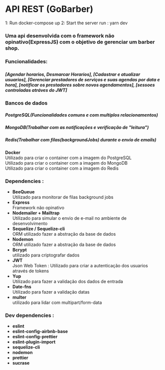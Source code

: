 <h1>API REST (GoBarber)</h1>
1: Run  docker-compose up
2: Start the server run : yarn dev

<h3>Uma api desenvolvida com o framework não opinativo(ExpressJS) com o objetivo de
gerenciar um barber shop.</h3>
<h3>Funcionalidades:<h3>
<h5>[Agendar horarios, Desmarcar Horarios], [Cadastrar e atualizar  usuarios], [Gerenciar prestadores de serviços e suas agendas por data e hora], [notificar os prestadores sobre novos agendamentos], [sessoes controladas atráves do JWT]</h5>
<h3>Bancos de dados</h3>
<h5>PostgreSQL(Funcionalidades comuns e com multiplos relacionamentos)</h5>
<h5>MongoDB(Trabalhar com as notificações e verificação de "leitura")</h5>
<h5>Redis(Trabalhar com filas(backgroundJobs) durante o envio de emails)</h5>
    <b>Docker</b><br>
    Utilizado para criar o container com a imagem do PostgreSQL<br>
    Utilizado para criar o container com a imagem do MongoDB<br>
    Utilizado para criar o container com a imagem do Redis<br>

<h3>Dependencies :</h3>
<ul>

  <li>
    <b>BeeQueue</b><br>
    Utilizado para monitorar de filas background jobs
  </li>

  <li>
    <b>Express</b><br>
    Framework não opinativo
  </li>

  <li>
    <b>Nodemailer + Mailtrap </b><br>
    Utilizado para simular o envio de e-mail no ambiente de desenvolvimento
  </li>

  <li>
    <b>Sequelize / Sequelize-cli</b> <br>
    ORM utilizado fazer a abstração da base de dados
  </li>
  <li>
    <b>Nodemon</b> <br>
    ORM utilizado fazer a abstração da base de dados
  </li>

  <li>
    <b>Bcrypt</b><br>
    utilizado para criptografar dados
  </li>

  <li>
    <b>JWT</b><br>
    Json Web Token : Utilizado para criar a autenticação dos usuarios através de tokens
  </li>

  <li>
    <b>Yup</b><br>
    Utilizado para fazer a validação dos dados de entrada

  </li>

  <li>
    <b>Date-fns</b><br>
    Utilizado para fazer a validação datas
  </li>

  <li>
    <b>multer</b><br>
    utilizado para lidar com  multipart/form-data
  </li>

</ul>
<h3>Dev dependencies :</h3>
<ul>
  <li>
    <b>eslint</b><br>
  </li>
   <li>
    <b>eslint-config-airbnb-base</b><br>
  </li>
   <li>
    <b>eslint-config-prettier</b><br>
  </li>
   <li>
    <b>eslint-plugin-import</b><br>
  </li>
   <li>
    <b>sequelize-cli</b><br>
  </li>
   <li>
    <b>nodemon</b><br>
  </li>
   <li>
    <b>prettier</b><br>
  </li>
   <li>
    <b>sucrase</b><br>
  </li>
</ul>
